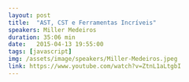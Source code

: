 ```yaml
---
layout: post
title:  "AST, CST e Ferramentas Incríveis"
speakers: Miller Medeiros
duration: 35:06 min
date:   2015-04-13 19:55:00
tags: [javascript]
img: /assets/image/speakers/Miller-Medeiros.jpeg
link: https://www.youtube.com/watch?v=ZtnL1aLtgbI
---
```

